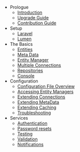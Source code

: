 - Prologue
    - [Introduction](/docs/{{version}}/orm/introduction)
    - [Upgrade Guide](/docs/{{version}}/orm/upgrade)
    - [Contribution Guide](/docs/{{version}}/orm/contributions)
- Setup
    - [Laravel](/docs/{{version}}/orm/installation)
    - [Lumen](/docs/{{version}}/orm/lumen)
- The Basics
    - [Entities](/docs/{{version}}/orm/entities)
    - [Meta Data](/docs/{{version}}/orm/meta-data)
    - [Entity Manager](/docs/{{version}}/orm/entity-manager)
    - [Multiple Connections](/docs/{{version}}/orm/multiple-connections)
    - [Repositories](/docs/{{version}}/orm/repositories)
    - [Console](/docs/{{version}}/orm/console)
- Configuration
    - [Configuration File Overview](/docs/{{version}}/orm/config-file)
    - [Accessing Entity Managers](/docs/{{version}}/orm/doctrine-manager)
    - [Extending Connections](/docs/{{version}}/orm/connections)
    - [Extending MetaData](/docs/{{version}}/orm/meta-data-configuration)
    - [Extending Caching](/docs/{{version}}/orm/caching)
    - [Troubleshooting](/docs/{{version}}/orm/troubleshooting)
- Services
    - [Authentication](/docs/{{version}}/orm/auth)
    - [Password resets](/docs/{{version}}/orm/passwords)
    - [Testing](/docs/{{version}}/orm/testing)
    - [Validation](/docs/{{version}}/orm/validation)
    - [Notifications](/docs/{{version}}/orm/notifications)
